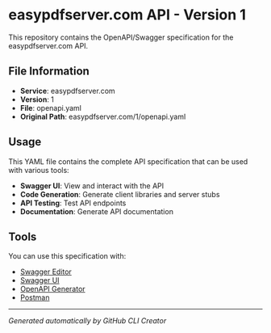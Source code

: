 # easypdfserver.com API - Version 1

This repository contains the OpenAPI/Swagger specification for the easypdfserver.com API.

## File Information

- **Service**: easypdfserver.com
- **Version**: 1
- **File**: openapi.yaml
- **Original Path**: easypdfserver.com/1/openapi.yaml

## Usage

This YAML file contains the complete API specification that can be used with various tools:

- **Swagger UI**: View and interact with the API
- **Code Generation**: Generate client libraries and server stubs
- **API Testing**: Test API endpoints
- **Documentation**: Generate API documentation

## Tools

You can use this specification with:

- [Swagger Editor](https://editor.swagger.io/)
- [Swagger UI](https://swagger.io/tools/swagger-ui/)
- [OpenAPI Generator](https://openapi-generator.tech/)
- [Postman](https://www.postman.com/)

---

*Generated automatically by GitHub CLI Creator*

